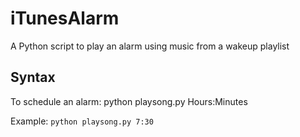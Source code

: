 # iTunesAlarm
A Python script to play an alarm using music from a wakeup playlist

## Syntax
To schedule an alarm:
  python playsong.py Hours:Minutes
  
  Example: 
    <code>python playsong.py 7:30</code>

